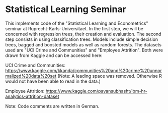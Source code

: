 # Statistical Learning Seminar
This implements code of the "Statistical Learning and Econometrics" seminar at Ruprecht-Karls-Universitaet. In the first step, we will be concerned with regression trees, their creation and evaluation. The second step consists in using classification trees. Models include simple decision trees, bagged and boosted models as well as random forests. The datasets used are  "UCI Crime and Communities" and "Employee Attrition". Both were drawn from Kaggle and can be accessed here:

UCI Crime and Communities:
https://www.kaggle.com/kkanda/communities%20and%20crime%20unnormalized%20data%20set
(Note: A leading space was removed. Otherwise R would not have been able to read in the data.)

Employee Attrition:
https://www.kaggle.com/pavansubhasht/ibm-hr-analytics-attrition-dataset

Note: Code comments are written in German.
